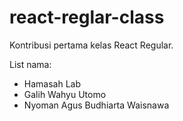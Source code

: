 # react-reglar-class
Kontribusi pertama kelas React Regular.

List nama:
- Hamasah Lab
- Galih Wahyu Utomo
- Nyoman Agus Budhiarta Waisnawa
